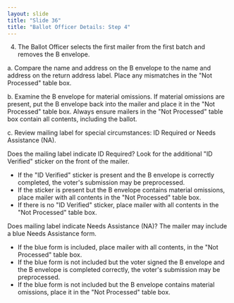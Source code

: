```yaml
---
layout: slide
title: "Slide 36"
title: "Ballot Officer Details: Step 4"
---
```


4. The Ballot Officer selects the first mailer from the first batch and removes the B envelope.

a. Compare the name and address on the B envelope to the name and address on the return address label. Place any mismatches in the "Not Processed" table box.

b. Examine the B envelope for material omissions. If material omissions are present, put the B envelope back into the mailer and place it in the "Not Processed" table box. Always ensure mailers in the "Not Processed" table box contain all contents, including the ballot.

c. Review mailing label for special circumstances: ID Required or Needs Assistance (NA).

Does the mailing label indicate ID Required? Look for the additional "ID Verified" sticker on the front of the mailer.

- If the "ID Verified" sticker is present and the B envelope is correctly completed, the voter's submission may be preprocessed.
- If the sticker is present but the B envelope contains material omissions, place mailer with all contents in the "Not Processed" table box.
- If there is no "ID Verified" sticker, place mailer with all contents in the "Not Processed" table box.

Does mailing label indicate Needs Assistance (NA)? The mailer may include a blue Needs Assistance form.

- If the blue form is included, place mailer with all contents, in the "Not Processed" table box.
- If the blue form is not included but the voter signed the B envelope and the B envelope is completed correctly, the voter's submission may be preprocessed.
- If the blue form is not included but the B envelope contains material omissions, place it in the "Not Processed" table box.
